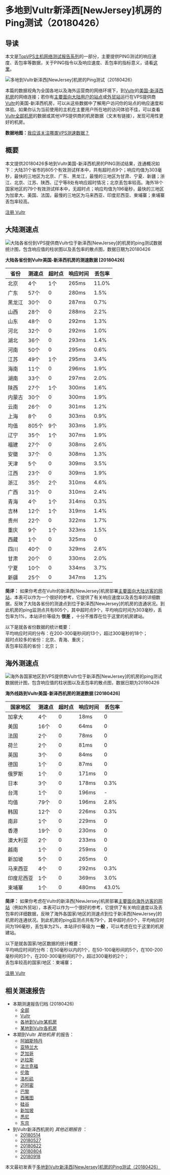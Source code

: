 #  多地到Vultr新泽西[NewJersey]机房的Ping测试（20180426） 

## 导读

本文是[TopVPS主机网络测试报告系列](https://vps123.top/pingtest)的一部分，主要提供PING测试的响应速度、丢包率等数据，关于PING指令以及响应速度、丢包率的指标意义，请看[这里](https://vps123.top/what-is-ping.html)。

![多地到Vultr新泽西\[NewJersey\]机房的Ping测试（20180426）](/images/thumbnails/to_vultr_NewJersey.png)

本篇的数据视角为全国各地以及海外运营商的网络环境下，到[Vultr](https://vps123.top/go/vultr)的[美国-新泽西机房](https://vps123.top/vultr-facilities.html#newjersey)的网络连接；若你有[主要面向大陆用户的站点](https://vps123.top/website-for-mainland-users.html)或[外贸站](https://vps123.top/website-for-internation-trade.html)运行在VPS提供商[Vultr](https://vps123.top/go/vultr)的美国-新泽西机房，可以从这些数据中了解用户访问你的站点的响应速度和体验。如果你认为当前使用的主机在主要用户所在地的访问体验不佳，可以查看[Vultr全部机房](/vultr/isp/china/20180426-vultr-isp-china.md)的数据或其他VPS提供商的机房数据（文末有链接），发现可用性更好的机房。

**数据地图：**[我应该关注哪类VPS测速数据？](https://vps123.top/find-pingtest-data-you-need.html)

## 概要

本文提供20180426多地到Vultr美国-新泽西机房的PING测试结果，连通概况如下：大陆31个省市的805个有效测试样本中，共有超时点9个；响应均值为303毫秒，最快的三地区为北京、广东、黑龙江，最慢的三地区为甘肃、宁夏、新疆；浙江、北京、江苏、陕西、辽宁等8处有响应超时情况；北京丢包率较高。海外18个国家地区的79个有效测试样本中，无超时点；响应均值为196毫秒，最快的三地区为加拿大、美国、法国，最慢的三地区为马来西亚、印度尼西亚、柬埔寨；柬埔寨丢包率较高。

[注册 Vultr](https://vps123.top/go/vultr/_btn1)

## 大陆测速点

![大陆各省份到VPS提供商Vultr位于新泽西\[NewJersey\]的机房的ping测试数据统计图，包含响应值的柱状图以及丢包率的散点图，数据日期为20180426](/images/pingtests/vultr_20180426/plot_idc_vultr_usa-newjersey_20180426_mainland.png)

**大陆各省份到Vultr美国-新泽西机房的测速数据 [20180426]**

省份 | 测速点 | 超时点 | 响应时间 | 丢包率  
---|---|---|---|---  
北京 | 4个 | 1个 | 265ms | 11.0%  
广东 | 57个 | 0 | 280ms | 1.5%  
黑龙江 | 30个 | 0 | 287ms | 0.7%  
山西 | 28个 | 0 | 288ms | 2.2%  
山东 | 48个 | 0 | 292ms | 1.3%  
河北 | 32个 | 0 | 292ms | 1.0%  
湖北 | 36个 | 0 | 293ms | 1.4%  
河南 | 50个 | 0 | 295ms | 0.6%  
江苏 | 49个 | 1个 | 295ms | 3.4%  
海南 | 11个 | 0 | 296ms | 1.9%  
湖南 | 33个 | 0 | 297ms | 2.0%  
陕西 | 27个 | 1个 | 300ms | 1.6%  
内蒙古 | 30个 | 0 | 300ms | 1.9%  
云南 | 26个 | 0 | 301ms | 1.2%  
上海 | 8个 | 0 | 303ms | 0.9%  
均值 | 805个 | 9个 | 303ms | 1.9%  
辽宁 | 35个 | 1个 | 307ms | 1.9%  
福建 | 27个 | 0 | 308ms | 2.6%  
安徽 | 37个 | 0 | 308ms | 1.3%  
天津 | 5个 | 0 | 309ms | 3.5%  
江西 | 23个 | 0 | 309ms | 1.9%  
浙江 | 35个 | 2个 | 310ms | 4.6%  
广西 | 31个 | 0 | 310ms | 2.4%  
青海 | 4个 | 1个 | 314ms | 0.3%  
吉林 | 12个 | 1个 | 319ms | 1.4%  
贵州 | 22个 | 0 | 322ms | 1.7%  
重庆 | 9个 | 1个 | 323ms | 1.5%  
西藏 | 1个 | 0 | 325ms | 0  
四川 | 40个 | 0 | 329ms | 2.6%  
甘肃 | 20个 | 0 | 330ms | 2.0%  
宁夏 | 10个 | 0 | 334ms | 3.7%  
新疆 | 25个 | 0 | 347ms | 1.2%  
  
**简评：** 如果你考虑在Vultr的新泽西[NewJersey]机房部署[主要面向大陆访客的网站](website-for-mainland-users.html)，本表可以作为一个很好的参考，它提供了有关响应速度以及丢包率的详细数据，反映了大陆各省份的测速点到位于新泽西[NewJersey]的机房的连通状况。到此机房的ping监测点共有805个，其中超时点9个，平均响应时间为303毫秒，丢包率为1%，本站评价等级为 **很差** ，十分不推荐在位于这里的机房建站。

以下是就各省份数据的统计概要：  
平均响应时间的分布：在200-300毫秒间的13个，超过300毫秒的18个；  
超时点较多的省份：北京、青海、重庆；  
丢包率较高的省份：北京；

## 海外测速点

![海外各国家地区到VPS提供商Vultr位于新泽西\[NewJersey\]的机房的ping测试数据统计图，包含响应值的柱状图以及丢包率的散点图，数据日期为20180426](/images/pingtests/vultr_20180426/plot_idc_vultr_usa-newjersey_20180426_overseas.png)

**海外线路到Vultr美国-新泽西机房的测速数据 [20180426]**

国家地区 | 测速点 | 超时点 | 响应时间 | 丢包率  
---|---|---|---|---  
加拿大 | 4个 | 0 | 18ms | 0  
美国 | 16个 | 0 | 64ms | 0  
法国 | 2个 | 0 | 78ms | 0  
荷兰 | 2个 | 0 | 81ms | 0  
英国 | 3个 | 0 | 84ms | 0  
德国 | 1个 | 0 | 87ms | 0  
俄罗斯 | 1个 | 0 | 171ms | 0  
日本 | 3个 | 0 | 178ms | 0.3%  
台湾 | 1个 | 0 | 196ms | -  
均值 | 79个 | 0 | 196ms | 2.8%  
韩国 | 12个 | 0 | 226ms | 0.3%  
南非 | 1个 | 0 | 229ms | 0  
香港 | 19个 | 0 | 230ms | 0  
澳大利亚 | 2个 | 0 | 233ms | 0  
越南 | 1个 | 0 | 259ms | 0  
新加坡 | 5个 | 0 | 265ms | 0  
马来西亚 | 4个 | 0 | 292ms | 0.3%  
印度尼西亚 | 1个 | 0 | 369ms | 3.0%  
柬埔寨 | 1个 | 0 | 480ms | 43.0%  
  
**简评：** 如果你考虑在Vultr的新泽西[NewJersey]机房部署[主要面向海外访客的网站](https://vps123.top/website-for-internation-trade.html)（例如外贸站），本表可以作为一个很好的参考，它提供了有关响应速度以及丢包率的详细数据，反映了海外各国家/地区的测速点到位于新泽西[NewJersey]的机房的连通状况。到此机房的ping监测点共有79个，其中超时点0个，平均响应时间为196毫秒，丢包率为2%，本站评价等级为 **一般** ，可以考虑在位于这里的机房建站。

以下是就各国家/地区数据的统计概要：  
平均响应时间的分布：在50毫秒以内的1个，在50-100毫秒间的5个，在100-200毫秒间的3个，在200-300毫秒间的7个，超过300毫秒的2个；  
丢包率较高的国家/地区：柬埔寨；

[注册 Vultr](https://vps123.top/go/vultr/_btn2)

## 相关测速报告

  * 本期测速报告归档 (20180426) 
    * [全部](https://vps123.top/pingtests/20180426 "本期各VPS提供商全部测速报告")
    * [Vultr](https://vps123.top/pingtests/idc-vultr/20180426 "本期Vultr的全部测速报告")
    * [各地到Vultr某机房](https://vps123.top/pingtests/idc-vultr/isp-global/20180426 "以Vultr某机房为关注对象的视角，横向比较大陆各省份、海外各国家地区")
    * [某地到Vultr各机房](https://vps123.top/pingtests/idc-vultr/facility-all/20180426 "以大陆某省份为关注对象的视角，横向比较Vultr各机房")
  * 本期到Vultr _其他机房_ 的报告： 
    * [阿姆斯特丹](/vultr/idc/amsterdam/20180426-vultr-idc-amsterdam.md "多地到Vultr阿姆斯特丹机房的Ping测试 20180426")
    * [亚特兰大](/vultr/idc/atlanta/20180426-vultr-idc-atlanta.md "多地到Vultr亚特兰大机房的Ping测试 20180426")
    * [芝加哥](/vultr/idc/chicago/20180426-vultr-idc-chicago.md "多地到Vultr芝加哥机房的Ping测试 20180426")
    * [达拉斯](/vultr/idc/dallas/20180426-vultr-idc-dallas.md "多地到Vultr达拉斯机房的Ping测试 20180426")
    * [法兰克福](/vultr/idc/frankfurt/20180426-vultr-idc-frankfurt.md "多地到Vultr法兰克福机房的Ping测试 20180426")
    * [伦敦](/vultr/idc/london/20180426-vultr-idc-london.md "多地到Vultr伦敦机房的Ping测试 20180426")
    * [洛杉矶](/vultr/idc/losangeles/20180426-vultr-idc-losangeles.md "多地到Vultr洛杉矶机房的Ping测试 20180426")
    * [迈阿密](/vultr/idc/miami/20180426-vultr-idc-miami.md "多地到Vultr迈阿密机房的Ping测试 20180426")
    * [巴黎](/vultr/idc/paris/20180426-vultr-idc-paris.md "多地到Vultr巴黎机房的Ping测试 20180426")
    * [西雅图](/vultr/idc/seattle/20180426-vultr-idc-seattle.md "多地到Vultr西雅图机房的Ping测试 20180426")
    * [硅谷](/vultr/idc/siliconvalley/20180426-vultr-idc-siliconvalley.md "多地到Vultr硅谷机房的Ping测试 20180426")
    * [新加坡](/vultr/idc/singapore/20180426-vultr-idc-singapore.md "多地到Vultr新加坡机房的Ping测试 20180426")
    * [悉尼](/vultr/idc/sydney/20180426-vultr-idc-sydney.md "多地到Vultr悉尼机房的Ping测试 20180426")
    * [东京](/vultr/idc/tokyo/20180426-vultr-idc-tokyo.md "多地到Vultr东京机房的Ping测试 20180426")
  * 到Vultr新泽西机房的 _其他近期报告_ ： 
    * [20180514](/vultr/idc/newjersey/20180514-vultr-idc-newjersey.md "多地到Vultr新泽西机房的Ping测试 20180514")
    * [20180527](/vultr/idc/newjersey/20180527-vultr-idc-newjersey.md "多地到Vultr新泽西机房的Ping测试 20180527")
    * [20180622](/vultr/idc/newjersey/20180622-vultr-idc-newjersey.md "多地到Vultr新泽西机房的Ping测试 20180622")
    * [20180804](/vultr/idc/newjersey/20180804-vultr-idc-newjersey.md "多地到Vultr新泽西机房的Ping测试 20180804")
    * [20180918](/vultr/idc/newjersey/20180918-vultr-idc-newjersey.md "多地到Vultr新泽西机房的Ping测试 20180918")



本文最初发表于[多地到Vultr新泽西[NewJersey]机房的Ping测试（20180426）](https://vps123.top/pingtest/20180426-vultr-idc-newjersey.html)
